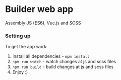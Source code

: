 # Builder web app
Assembly JS (ES6), Vue.js and SCSS

### Setting up

To get the app work:
 1) Install all dependencies - `npm install`
 2) `npm run watch` - watch changes at js and scss files
 3) `npm run build` -  build changes at js and scss files
 4) Enjoy :)